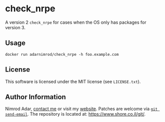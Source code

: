 # check_nrpe

A version 2 `check_nrpe` for cases when the OS only has packages for version 3.

## Usage

`docker run adarnimrod/check_nrpe -h foo.example.com`

## License

This software is licensed under the MIT license (see `LICENSE.txt`).

## Author Information

Nimrod Adar, [contact me](mailto:nimrod@shore.co.il) or visit my [website](
https://www.shore.co.il/). Patches are welcome via [`git send-email`](
http://git-scm.com/book/en/v2/Git-Commands-Email). The repository is located
at: <https://www.shore.co.il/git/>.
